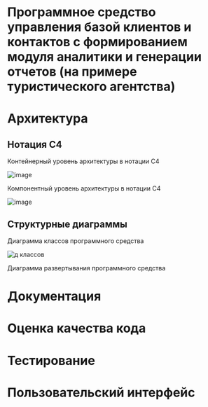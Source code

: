 # Программное средство управления базой клиентов и контактов с формированием модуля аналитики и генерации отчетов (на примере туристического агентства)
# Архитектура
## Нотация C4
Контейнерный уровень архитектуры в нотации C4

![image](https://github.com/user-attachments/assets/1605ed7b-349a-4291-8a0f-339214c5bf3a)

Компонентный уровень архитектуры в нотации C4

![image](https://github.com/user-attachments/assets/2d9fbac5-cb49-4458-b433-5ab51ea3831c)
## Структурные диаграммы 
Диаграмма классов программного средства

![д классов](https://github.com/user-attachments/assets/220fc3a2-4fd5-4b87-89ff-92caf222c638)

Диаграмма развертывания программного средства
# Документация
# Оценка качества кода
# Тестирование
# Пользовательский интерфейс


